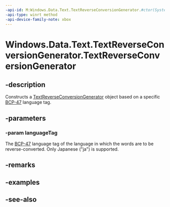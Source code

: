 ```yaml
---
-api-id: M:Windows.Data.Text.TextReverseConversionGenerator.#ctor(System.String)
-api-type: winrt method
-api-device-family-note: xbox
---
```


<!-- Method syntax
public TextReverseConversionGenerator(System.String languageTag)
-->

# Windows.Data.Text.TextReverseConversionGenerator.TextReverseConversionGenerator

## -description
Constructs a [TextReverseConversionGenerator](textreverseconversiongenerator.md) object based on a specific [BCP-47](http://tools.ietf.org/html/bcp47) language tag.

## -parameters
### -param languageTag
The [BCP-47](http://tools.ietf.org/html/bcp47) language tag of the language in which the words are to be reverse-converted. Only Japanese ("ja") is supported.

## -remarks

## -examples

## -see-also
